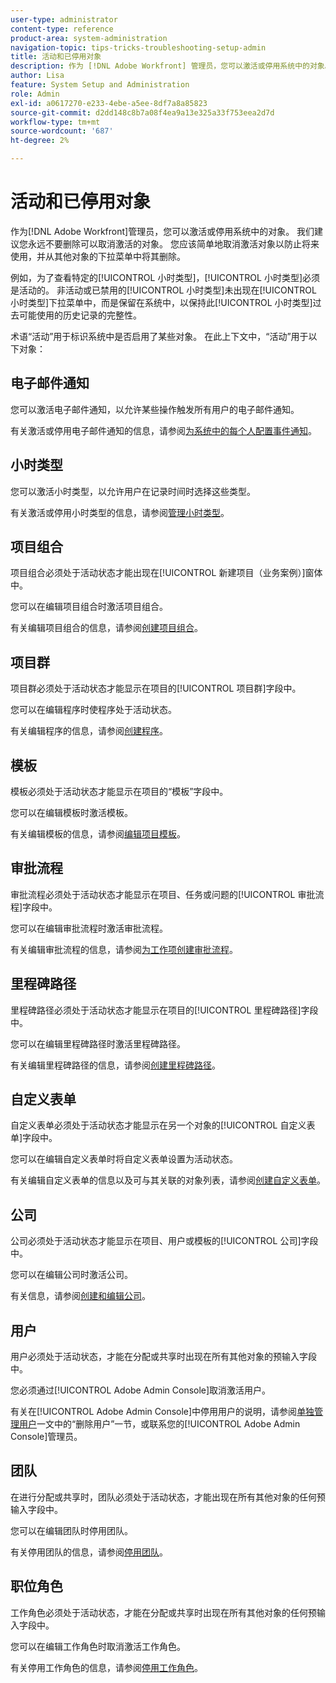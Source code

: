 ```yaml
---
user-type: administrator
content-type: reference
product-area: system-administration
navigation-topic: tips-tricks-troubleshooting-setup-admin
title: 活动和已停用对象
description: 作为 [!DNL Adobe Workfront] 管理员，您可以激活或停用系统中的对象。 我们建议您永远不要删除可以取消激活的对象。 您应该简单地取消激活对象以防止将来使用，并从其他对象的下拉菜单中将其删除。
author: Lisa
feature: System Setup and Administration
role: Admin
exl-id: a0617270-e233-4ebe-a5ee-8df7a8a85823
source-git-commit: d2dd148c8b7a08f4ea9a13e325a33f753eea2d7d
workflow-type: tm+mt
source-wordcount: '687'
ht-degree: 2%

---
```


# 活动和已停用对象

作为[!DNL Adobe Workfront]管理员，您可以激活或停用系统中的对象。 我们建议您永远不要删除可以取消激活的对象。 您应该简单地取消激活对象以防止将来使用，并从其他对象的下拉菜单中将其删除。

例如，为了查看特定的[!UICONTROL 小时类型]，[!UICONTROL 小时类型]必须是活动的。 非活动或已禁用的[!UICONTROL 小时类型]未出现在[!UICONTROL 小时类型]下拉菜单中，而是保留在系统中，以保持此[!UICONTROL 小时类型]过去可能使用的历史记录的完整性。

术语“活动”用于标识系统中是否启用了某些对象。 在此上下文中，“活动”用于以下对象：

## 电子邮件通知

您可以激活电子邮件通知，以允许某些操作触发所有用户的电子邮件通知。

有关激活或停用电子邮件通知的信息，请参阅[为系统中的每个人配置事件通知](../../administration-and-setup/manage-workfront/emails/configure-event-notifications-for-everyone-in-the-system.md)。

## 小时类型

您可以激活小时类型，以允许用户在记录时间时选择这些类型。

有关激活或停用小时类型的信息，请参阅[管理小时类型](../../administration-and-setup/set-up-workfront/configure-timesheets-schedules/hour-types.md)。

## 项目组合

项目组合必须处于活动状态才能出现在[!UICONTROL 新建项目（业务案例）]窗体中。

您可以在编辑项目组合时激活项目组合。

有关编辑项目组合的信息，请参阅[创建项目组合](../../manage-work/portfolios/create-and-manage-portfolios/create-portfolios.md)。

## 项目群

项目群必须处于活动状态才能显示在项目的[!UICONTROL 项目群]字段中。

您可以在编辑程序时使程序处于活动状态。

有关编辑程序的信息，请参阅[创建程序](../../manage-work/portfolios/create-and-manage-programs/create-program.md)。

## 模板

模板必须处于活动状态才能显示在项目的“模板”字段中。

您可以在编辑模板时激活模板。

有关编辑模板的信息，请参阅[编辑项目模板](../../manage-work/projects/create-and-manage-templates/edit-templates.md)。

## 审批流程

审批流程必须处于活动状态才能显示在项目、任务或问题的[!UICONTROL 审批流程]字段中。

您可以在编辑审批流程时激活审批流程。

有关编辑审批流程的信息，请参阅[为工作项创建审批流程](../../administration-and-setup/customize-workfront/configure-approval-milestone-processes/create-approval-processes.md)。

## 里程碑路径

里程碑路径必须处于活动状态才能显示在项目的[!UICONTROL 里程碑路径]字段中。

您可以在编辑里程碑路径时激活里程碑路径。

有关编辑里程碑路径的信息，请参阅[创建里程碑路径](../../administration-and-setup/customize-workfront/configure-approval-milestone-processes/create-milestone-path.md)。

## 自定义表单

自定义表单必须处于活动状态才能显示在另一个对象的[!UICONTROL 自定义表单]字段中。

您可以在编辑自定义表单时将自定义表单设置为活动状态。

有关编辑自定义表单的信息以及可与其关联的对象列表，请参阅[创建自定义表单](/help/quicksilver/administration-and-setup/customize-workfront/create-manage-custom-forms/form-designer/design-a-form/design-a-form.md)。

## 公司

公司必须处于活动状态才能显示在项目、用户或模板的[!UICONTROL 公司]字段中。

您可以在编辑公司时激活公司。

有关信息，请参阅[创建和编辑公司](../../administration-and-setup/set-up-workfront/organizational-setup/create-and-edit-companies.md)。

## 用户

用户必须处于活动状态，才能在分配或共享时出现在所有其他对象的预输入字段中。

您必须通过[!UICONTROL Adobe Admin Console]取消激活用户。

有关在[!UICONTROL Adobe Admin Console]中停用用户的说明，请参阅[单独管理用户](https://helpx.adobe.com/cn/enterprise/using/manage-users-individually.html)一文中的“删除用户”一节，或联系您的[!UICONTROL Adobe Admin Console]管理员。

## 团队

在进行分配或共享时，团队必须处于活动状态，才能出现在所有其他对象的任何预输入字段中。

您可以在编辑团队时停用团队。

有关停用团队的信息，请参阅[停用团队](../../people-teams-and-groups/create-and-manage-teams/deactivate-a-team.md)。

## 职位角色

工作角色必须处于活动状态，才能在分配或共享时出现在所有其他对象的任何预输入字段中。

您可以在编辑工作角色时取消激活工作角色。

有关停用工作角色的信息，请参阅[停用工作角色](../../administration-and-setup/set-up-workfront/organizational-setup/deactivate-job-roles.md)。


